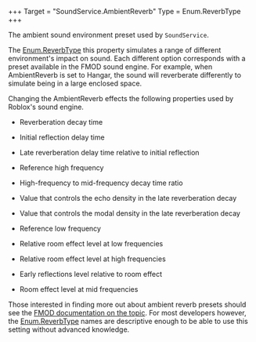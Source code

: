 +++
Target = "SoundService.AmbientReverb"
Type = Enum.ReverbType
+++

The ambient sound environment preset used by `SoundService`.The [Enum.ReverbType](https://developer.roblox.com/search#stq=ReverbType) this property simulates a range of different environment's impact on sound. Each different option corresponds with a preset available in the FMOD sound engine. For example, when AmbientReverb is set to Hangar, the sound will reverberate differently to simulate being in a large enclosed space.Changing the AmbientReverb effects the following properties used by Roblox's sound engine. - Reverberation decay time - Initial reflection delay time - Late reverberation delay time relative to initial reflection - Reference high frequency - High-frequency to mid-frequency decay time ratio - Value that controls the echo density in the late reverberation decay - Value that controls the modal density in the late reverberation decay - Reference low frequency - Relative room effect level at low frequencies - Relative room effect level at high frequencies - Early reflections level relative to room effect - Room effect level at mid frequenciesThose interested in finding more out about ambient reverb presets should see the [FMOD documentation on the topic][1]. For most developers however, the [Enum.ReverbType](https://developer.roblox.com/search#stq=ReverbType) names are descriptive enough to be able to use this setting without advanced knowledge.[1]: https://www.fmod.com/docs/api/content/generated/FMOD_REVERB_PRESETS.html
